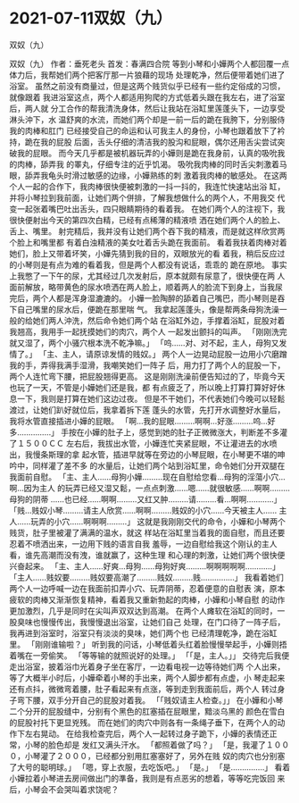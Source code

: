 # 2021-07-11双奴（九）



双奴（九）



双奴（九） 作者：垂死老头 首发：春满四合院
等到小琴和小嬅两个人都回覆一点体力后，我帮她们两个把客厅那一片狼藉的现场 处理乾净，然后便带着她们进了浴室。
虽然之前没有商量过，但是这两个贱货似乎已经有一些约定俗成的习惯，就像跟着 我进浴室这点，两个人都适用狗爬的方式低着头跟在我左右，进了浴室后，两人就 分工合作的帮我清洗身体，然后让我站在浴缸里莲蓬头下，一边享受淋头沖下，水 温舒爽的水流，而她们两个却是一前一后的跪在我胯下，分别服侍我的肉棒和肛门
已经接受自己的命运和认可我主人的身份，小琴也跟着放下了衿持，跪在我的屁股 后面，舌头仔细的清洁我的股沟和屁眼，偶尔还用舌尖尝试突破我的屁眼。
而今天几乎都是被机器玩弄的小嬅则是跪在我身前，认真的吸吮我的肉棒，舔弄我 的睪丸，仔细专注的近乎饥渴。
吸吮我肉棒的同时舌尖刺激着马眼，舔弄我龟头时滑过敏感的边缘，小嬅熟练的刺 激着我肉棒的敏感处。
在这两个人一起的合作下，我肉棒很快便被刺激的一抖一抖的，我连忙快速站出浴 缸，并将小琴拉到我前面，让她们两个併排，了解我想做什么的两个人，不用我交 代变一起张着嘴巴吐出舌头，四只眼睛期待的看着我。
在她们两个人的注视下，我很快便射出今天的第四次白精，已经有点稀薄的精液喷 洒在她们两个人的脸上、舌上、嘴里。
射完精后，我并没有让她们两个吞下我的精液，而是就这样欣赏两个脸上和嘴里都 有着白浊精液的美女吐着舌头跪在我面前。
看着我扶着肉棒对着她们，脸上又带着坏笑，小嬅先猜到我的目的，双眼放光的看 着我，稍后反应过的小琴则是有点为难的看着我，但是两个人都没有说话，乖乖的 跪在原地。
事实上我憋了一下午的尿，尤其经过几次发射后，原本就颇有尿意了，很快便在两 人面前解放，略带黄色的尿水喷洒在两人脸上，顺着两人的脸流下到身上，当我尿 完后，两个人都是浑身湿漉漉的。
小嬅一脸陶醉的舔着自己嘴巴，而小琴则是吞下自己嘴里的尿水后，便跪在那里喘 气。
我拿起莲蓬头，像是帮两条母狗洗澡一般的给她们两人沖洗，然后命令她们两个站 在浴缸外边，手撑着浴缸，屁股对着我翘高，我用手一起抚摸她们的肉穴，两个人 一起发出颤抖的叫声。
「刚刚洗完就又湿了，两个小骚穴根本洗不乾净嘛。」
「呜……对、对不起，主人，母狗又发情了。」
「主、主人，请原谅发情的贱奴。」
两个人一边晃动屁股一边用小穴磨蹭我的手，弄得我满手湿滑，我嘲笑她们一阵子 后，用力打了两个人的屁股一下，两个人连忙弯下腰，把屁股翘得更高。
这是刚刚洗澡前便告知过的了，毕竟今天也玩了一天，不管是小嬅她们还是我，都 有点疲乏了，所以晚上打算打算好好休息一下，我则是打算在她们这边过夜。
但是不干她们，不代表她们今晚可以轻鬆渡过，让她们趴好就位后，我拿着拆下莲 蓬头的水管，先打开水调整好水量后，我将水管直接插进小嬅的屁眼。
「啊…我的屁眼………啊啊…好涨………呜…好多……………」
手按在小嬅的肚子上，感觉到她的肚子正微微涨大，判断差不多灌了１５００ＣＣ 左右后，我拔出水管，小嬅连忙夹紧屁眼，不让灌进去的水喷出，我慢条斯理的拿 起水管，插进早就等在旁边的小琴屁眼，在小琴更不堪的呻吟中，同样灌了差不多 的水量后，让她们两个站到浴缸里，命令她们分开双腿在我面前自慰。
「主、主人……母狗小嬅………现在自慰给您看…母狗的淫蕩小穴…啊…因为主人 的玩弄已经又湿又鬆，一点点刺激……嗯……就很敏感……啊啊………母狗的阴蒂 ……也已经……啊啊………又红又肿………请………看…啊啊…………」
「贱…贱奴小琴………请主人欣赏……啊啊………贱奴的小穴……今天被主人…… 主人……玩弄的小穴……啊啊啊………」
这就是我刚刚交代的命令，小嬅和小琴两个贱货，肚子里被灌了满满的温水，就这 样站在浴缸里当着我的面自慰，而且还要忍着不喷洒出来，一边用下贱的语言自我 羞辱，一边自慰给我这个刚认的主人看，谁先高潮而没有洩，谁就赢了，这种生理 和心理的刺激，让她们两个很快便兴奋起来。
「主、主人……好爽…母狗……母狗好爽………啊啊啊啊啊…………」
「主人……贱奴要………贱奴要高潮了………贱奴………贱……………」
我看着她们两个人一边呼喊一边在我面前扣弄小穴、玩弄阴蒂，忍着便意的自慰表 演，原本疲软的肉棒又渐渐恢复精神，看着我又重新勃起的肉棒，小嬅和小琴自慰 的动作更加激烈，几乎是同时在尖叫声双双达到高潮。
在两个人瘫软在浴缸的同时，一股臭味也慢慢传出，我慢慢退出浴室，让她们自己 处理，在门口待了一阵子后，我再进到浴室时，浴室只有淡淡的臭味，她们两个也 已经清理乾净，跪在浴缸里。
「刚刚谁输啦？」
听到我的问话，小琴低着头红着脸慢慢举起手，小嬅则捂着嘴在一旁偷笑。
「等等输的就照说好的处理。」
「「是，主人。」」
交待完后我便走出浴室，披着浴巾光着身子坐在客厅，一边看电视一边等待她们两 个人出来，等了大概半小时后，小嬅牵着小琴的手出来，两个人脚步都有点虚，小 琴走起来还有点抖，微微弯着腰，肚子看起来有点涨，等到走到我面前后，两个人 转过身子弯下腰，双手分开自己的屁股对着我。
「「贱奴请主人检查。」」
在小嬅和小琴二个分开的屁股缝中，分别有个黑色的肛塞插在屁眼里，黯淡乌黑的 颜色在雪白的屁股衬托下更显兇残。
而在她们的肉穴中则各有一条绳子垂下，在两个人的动作下左右晃动。
在给我检查完后，两个人一起转过身子跪下，小嬅的表情还正常，小琴的脸色却是 发红又满头汗水。
「都照着做了吗？」
「是，我灌了１０００，小琴灌了２０００，已经都分别用肛塞塞好了，另外在贱 奴的肉穴也分别塞了大号的聪明球。」
「嗯，穿上衣服，去吃饭吧。」
「是。」
「是……………」
看着小嬅拉着小琴进去房间做出门的準备，我则是有点恶劣的想着，等等吃完饭回 来后，小琴会不会哭叫着求饶呢？


